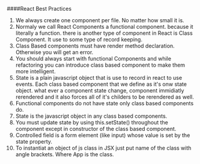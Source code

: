####React Best Practices
1.  We always create one component per file. No matter how small it is.
2.  Normaly we call React Components a functional component. because it literally a function. there is another type of component in React is Class Component. It use to some type of record keeping.
3.  Class Based components must have render method declaration. Otherwise you will get an error.
4.  You should always start with functional Components and while refactoring you can introduce class based component to make them more intelligent.
5.  State is a plain javascript object that is use to record in react to use events. Each class based component that we define as it's onw state object. what ever a component state change, component immidiatly rerendered and it also forces all of it's childers to be rerendered as well.
6.  Functional components do not have state only class based components do.
7.  State is the javascript object in any class based components.
8.  You must update state by using this.setState() throughout the component except in constructor of the class based component.
9.  Controlled field is a form element (like input) whose value is set by the state property.
10. To instantiat an object of js class in JSX just put name of the class with angle brackets. <App /> Where App is the class.